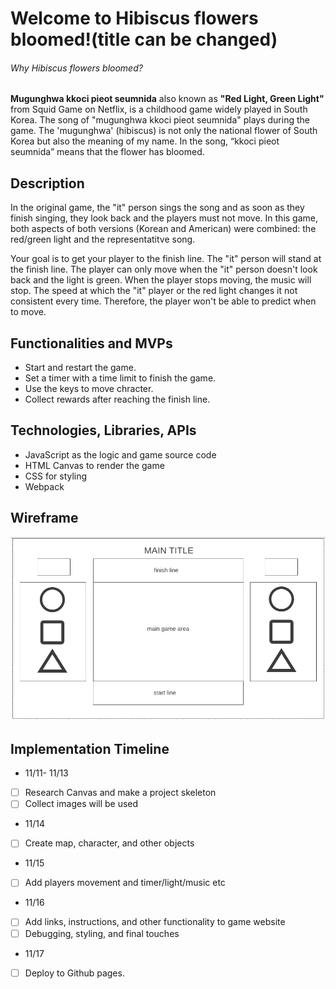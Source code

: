 # Welcome to Hibiscus flowers bloomed!(title can be changed)

######  Why Hibiscus flowers bloomed?
**Mugunghwa kkoci pieot seumnida** also known as  __"Red Light, Green Light"__ from Squid Game on Netflix, is a childhood game widely played in South Korea. The song of "mugunghwa kkoci pieot seumnida" plays during the game. The 'mugunghwa' (hibiscus) is not only the national flower of South Korea but also the meaning of my name. In the song, “kkoci pieot seumnida” means that the flower has bloomed. 

## Description
In the original game, the "it" person sings the song and as soon as they finish singing, they look back and the players must not move. In this game, both aspects of both versions (Korean and American) were combined: the red/green light and the representatitve song.

Your goal is to get your player to the finish line. The "it" person will stand at the finish line. The player can only move when the "it" person doesn't look back and the light is green. When the player stops moving, the music will stop. The speed at which the "it" player or the red light changes it not consistent every time. Therefore, the player won't be able to predict when to move.

## Functionalities and MVPs
* Start and restart the game.
* Set a timer with a time limit to finish the game.
* Use the keys to move chracter.
* Collect rewards after reaching the finish line. 

## Technologies, Libraries, APIs
* JavaScript as the logic and game source code
* HTML Canvas to render the game
* CSS for styling
* Webpack

## Wireframe
![This is an image](wire.png)

## Implementation Timeline
* 11/11- 11/13
- [ ] Research Canvas and make a project skeleton
- [ ] Collect images will be used

* 11/14
- [ ] Create map, character, and other objects

* 11/15
- [ ] Add players movement and timer/light/music etc

* 11/16
- [ ] Add links, instructions, and other functionality to game website
- [ ] Debugging, styling, and final touches

* 11/17
- [ ] Deploy to Github pages.